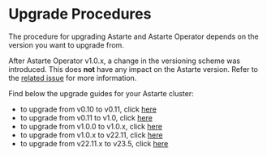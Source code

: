 # Upgrade Procedures

The procedure for upgrading Astarte and Astarte Operator depends on the version you want to upgrade
from.

After Astarte Operator v1.0.x, a change in the versioning scheme was introduced.
This does **not** have any impact on the Astarte version. Refer to the
[related issue](https://github.com/astarte-platform/astarte-kubernetes-operator/issues/306)
for more information.

Find below the upgrade guides for your Astarte cluster:

+ to upgrade from v0.10 to v0.11, click [here](010-upgrade_010_011.html)
+ to upgrade from v0.11 to v1.0, click [here](020-upgrade_011_10.html)
+ to upgrade from v1.0.0 to v1.0.x, click [here](030-upgrade_100_10x.html)
+ to upgrade from v1.0.x to v22.11, click [here](040-upgrade_10x_2211.html)
+ to upgrade from v22.11.x to v23.5, click [here](050-upgrade_2211_235.html)

